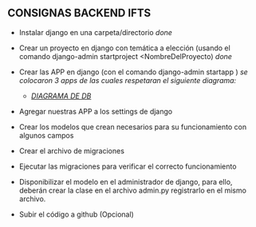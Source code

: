## CONSIGNAS BACKEND IFTS

-   Instalar django en una carpeta/directorio _done_
-   Crear un proyecto en django con temática a elección (usando el comando django-admin startproject <NombreDelProyecto) _done_
-   Crear las APP en django (con el comando django-admin startapp <NombreDeLaApp>)
    _se colocaron 3 apps de las cuales respetaran el siguiente diagrama:_

    -   _[DIAGRAMA DE DB](https://drive.google.com/file/d/1TA-eFLvkmkwBkS824kfgxBbwLcubMjB6/view?usp=sharing)_

-   Agregar nuestras APP a los settings de django
-   Crear los modelos que crean necesarios para su funcionamiento con algunos campos
-   Crear el archivo de migraciones
-   Ejecutar las migraciones para verificar el correcto funcionamiento
-   Disponibilizar el modelo en el administrador de django, para ello, deberán crear la clase en el archivo admin.py registrarlo en el mismo archivo.
-   Subir el código a github (Opcional)
